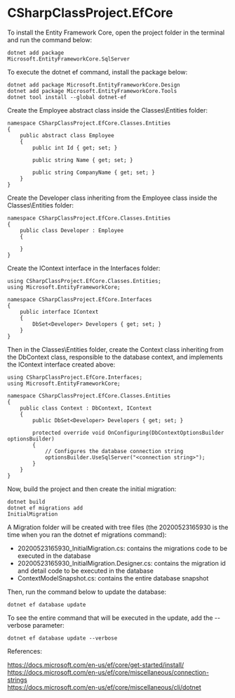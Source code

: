 # CSharpClassProject.EfCore

To install the Entity Framework Core, open the project folder in the terminal and run the command below:

<code>dotnet add package Microsoft.EntityFrameworkCore.SqlServer</code>

To execute the dotnet ef command, install the package below:

<code>dotnet add package Microsoft.EntityFrameworkCore.Design</code>
<br>
<code>dotnet add package Microsoft.EntityFrameworkCore.Tools</code>
<br>
<code>dotnet tool install --global dotnet-ef</code>

Create the Employee abstract class inside the Classes\Entities folder:

```
namespace CSharpClassProject.EfCore.Classes.Entities
{
    public abstract class Employee
    {
        public int Id { get; set; }

        public string Name { get; set; }

        public string CompanyName { get; set; }
    }
}
```

Create the Developer class inheriting from the Employee class inside the Classes\Entities folder:

```
namespace CSharpClassProject.EfCore.Classes.Entities
{
    public class Developer : Employee
    {
        
    }
}
```

Create the IContext interface in the Interfaces folder:

```
using CSharpClassProject.EfCore.Classes.Entities;
using Microsoft.EntityFrameworkCore;

namespace CSharpClassProject.EfCore.Interfaces
{
    public interface IContext
    {
        DbSet<Developer> Developers { get; set; }
    }
}
```

Then in the Classes\Entities folder, create the Context class inheriting from the DbContext class, responsible to the database context, and implements the IContext interface created above:

```
using CSharpClassProject.EfCore.Interfaces;
using Microsoft.EntityFrameworkCore;

namespace CSharpClassProject.EfCore.Classes.Entities
{
    public class Context : DbContext, IContext
    {
        public DbSet<Developer> Developers { get; set; }

        protected override void OnConfiguring(DbContextOptionsBuilder optionsBuilder)
        {
            // Configures the database connection string
            optionsBuilder.UseSqlServer("<connection string>");
        }
    }
}
```

Now, build the project and then create the initial migration:

<code>dotnet build</code>
<br>
<code>dotnet ef migrations add InitialMigration</code>

A Migration folder will be created with tree files (the 20200523165930 is the time when you ran the dotnet ef migrations command):

- 20200523165930_InitialMigration.cs: contains the migrations code to be executed in the database
- 20200523165930_InitialMigration.Designer.cs: contains the migration id and detail code to be executed in the database
- ContextModelSnapshot.cs: contains the entire database snapshot

Then, run the command below to update the database:

<code>dotnet ef database update</code>

To see the entire command that will be executed in the update, add the --verbose parameter:

<code>dotnet ef database update --verbose</code>

References:

https://docs.microsoft.com/en-us/ef/core/get-started/install/
<br>
https://docs.microsoft.com/en-us/ef/core/miscellaneous/connection-strings
<br>
https://docs.microsoft.com/en-us/ef/core/miscellaneous/cli/dotnet

